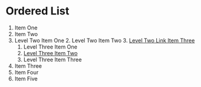 # Ordered List

1. Item One
2. Item Two
  1. Level Two Item One
	2. Level Two Item Two
	3. [Level Two Link Item Three][example]
		1. Level Three Item One
		2. [Level Three Item Two][example]
		3. Level Three Item Three
3. Item Three
4. Item Four
5. Item Five

[example]: http://www.example.com "An Example Link"
